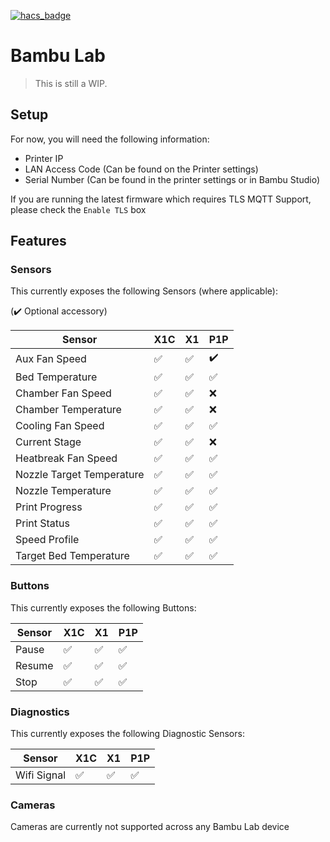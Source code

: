[![hacs_badge](https://img.shields.io/badge/HACS-Custom-41BDF5.svg?style=for-the-badge)](https://github.com/hacs/integration)

# Bambu Lab

> This is still a WIP.

## Setup

For now, you will need the following information:
- Printer IP
- LAN Access Code (Can be found on the Printer settings)
- Serial Number (Can be found in the printer settings or in Bambu Studio)

If you are running the latest firmware which requires TLS MQTT Support, please check the `Enable TLS` box

## Features

### Sensors 
This currently exposes the following Sensors (where applicable):

(:heavy_check_mark: Optional accessory)

| Sensor        	           | X1C               	  | X1  	               | P1P 	                | 
|----------------------------|----------------------|----------------------|----------------------|
| Aux Fan Speed 	           |  :white_check_mark:  |  :white_check_mark:  |  :heavy_check_mark:  |
| Bed Temperature 	         |  :white_check_mark:  |  :white_check_mark:  |  :white_check_mark:  |
| Chamber Fan Speed	         |  :white_check_mark:  |  :white_check_mark:  |  :x:                 |
| Chamber Temperature	       |  :white_check_mark:  |  :white_check_mark:  |  :x:                 |
| Cooling Fan Speed	         |  :white_check_mark:  |  :white_check_mark:  |  :white_check_mark:  |
| Current Stage	             |  :white_check_mark:  |  :white_check_mark:  |  :x:                 |
| Heatbreak Fan Speed	       |  :white_check_mark:  |  :white_check_mark:  |  :white_check_mark:  |
| Nozzle Target Temperature	 |  :white_check_mark:  |  :white_check_mark:  |  :white_check_mark:  |
| Nozzle Temperature	       |  :white_check_mark:  |  :white_check_mark:  |  :white_check_mark:  |
| Print Progress	           |  :white_check_mark:  |  :white_check_mark:  |  :white_check_mark:  |
| Print Status	             |  :white_check_mark:  |  :white_check_mark:  |  :white_check_mark:  |
| Speed Profile              |  :white_check_mark:  |  :white_check_mark:  |  :white_check_mark:  |
| Target Bed Temperature     |  :white_check_mark:  |  :white_check_mark:  |  :white_check_mark:  |

### Buttons 
This currently exposes the following Buttons:

| Sensor        	| X1C                	 | X1  	                | P1P 	              |
|-----------------|----------------------|----------------------|---------------------|
| Pause	          | :white_check_mark: 	 | :white_check_mark:   | :white_check_mark:  |
| Resume 	        | :white_check_mark:	 | :white_check_mark:   | :white_check_mark:  |
| Stop	          | :white_check_mark:	 | :white_check_mark:	  | :white_check_mark:  |

### Diagnostics 
This currently exposes the following Diagnostic Sensors:

| Sensor          | X1C                	 | X1  	                | P1P 	              |
|-----------------|----------------------|----------------------|---------------------|
| Wifi Signal	    | :white_check_mark: 	 | :white_check_mark:   | :white_check_mark:  |

### Cameras

Cameras are currently not supported across any Bambu Lab device
